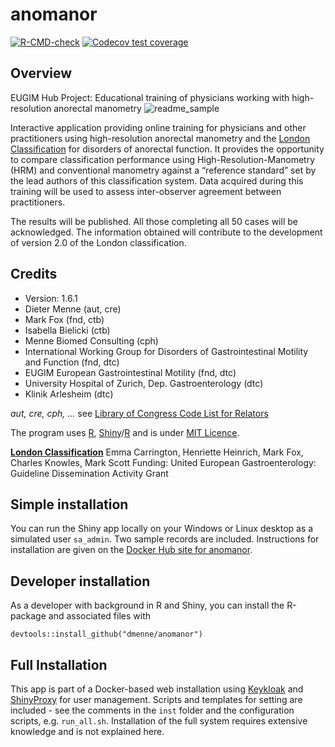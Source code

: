 
# anomanor

<!-- badges: start -->

[![R-CMD-check](https://github.com/dmenne/anomanor/workflows/R-CMD-check/badge.svg)](https://github.com/dmenne/anomanor/actions)
[![Codecov test
coverage](https://codecov.io/gh/dmenne/anomanor/branch/master/graph/badge.svg)](https://app.codecov.io/gh/dmenne/anomanor?branch=master)
<!-- badges: end -->

## Overview

EUGIM Hub Project: Educational training of physicians working with
high-resolution anorectal manometry
![readme_sample](https://user-images.githubusercontent.com/506275/146637934-4f688341-d62a-47f6-aa63-cb420e62239b.png)

Interactive application providing online training for physicians and
other practitioners using high-resolution anorectal manometry and the
[London
Classification](https://onlinelibrary.wiley.com/doi/full/10.1111/nmo.13679)
for disorders of anorectal function. It provides the opportunity to
compare classification performance using High-Resolution-Manometry (HRM)
and conventional manometry against a “reference standard” set by the
lead authors of this classification system. Data acquired during this
training will be used to assess inter-observer agreement between
practitioners.

The results will be published. All those completing all 50 cases will be
acknowledged. The information obtained will contribute to the
development of version 2.0 of the London classification.

## Credits

- Version: 1.6.1
- Dieter Menne (aut, cre)
- Mark Fox (fnd, ctb)
- Isabella Bielicki (ctb)
- Menne Biomed Consulting (cph)
- International Working Group for Disorders of Gastrointestinal Motility
  and Function (fnd, dtc)
- EUGIM European Gastrointestinal Motility (fnd, dtc)
- University Hospital of Zurich, Dep. Gastroenterology (dtc)
- Klinik Arlesheim (dtc)

*aut, cre, cph, …* see [Library of Congress Code List for
Relators](https://www.loc.gov/marc/relators/relaterm.html)

The program uses [R](https://www.r-project.org/),
[Shiny](https://shiny.rstudio.com/)/[R](https://www.r-project.org/) and
is under [MIT Licence](https://en.wikipedia.org/wiki/MIT_License).

[**London
Classification**](https://onlinelibrary.wiley.com/doi/full/10.1111/nmo.13679)
Emma Carrington, Henriette Heinrich, Mark Fox, Charles Knowles, Mark
Scott Funding: United European Gastroenterology: Guideline Dissemination
Activity Grant

## Simple installation

You can run the Shiny app locally on your Windows or Linux desktop as a
simulated user `sa_admin`. Two sample records are included. Instructions
for installation are given on the [Docker Hub site for
anomanor](https://hub.docker.com/repository/docker/dmenne/anomanor).

## Developer installation

As a developer with background in R and Shiny, you can install the
R-package and associated files with

    devtools::install_github("dmenne/anomanor")

## Full Installation

This app is part of a Docker-based web installation using
[Keykloak](https://www.keycloak.org/) and
[ShinyProxy](https://www.shinyproxy.io/) for user management. Scripts
and templates for setting are included - see the comments in the `inst`
folder and the configuration scripts, e.g. `run_all.sh`. Installation of
the full system requires extensive knowledge and is not explained here.
